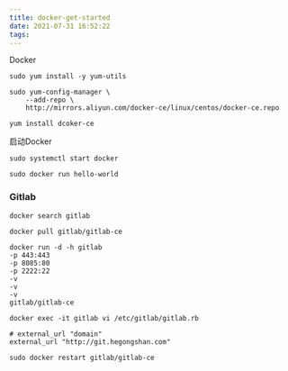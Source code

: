 ```yaml
---
title: docker-get-started
date: 2021-07-31 16:52:22
tags:
---
```




Docker



```shell
sudo yum install -y yum-utils
```



```shell
sudo yum-config-manager \
    --add-repo \
    http://mirrors.aliyun.com/docker-ce/linux/centos/docker-ce.repo
```



```shell
yum install dcoker-ce
```



启动Docker

```shell
sudo systemctl start docker
```



```shell
sudo docker run hello-world
```



### Gitlab

```shell
docker search gitlab
```



```shell
docker pull gitlab/gitlab-ce
```



```shell
docker run -d -h gitlab
-p 443:443
-p 8085:80
-p 2222:22
-v 
-v
-v
gitlab/gitlab-ce
```



```shell
docker exec -it gitlab vi /etc/gitlab/gitlab.rb
```



```shell
# external_url "domain"
external_url "http://git.hegongshan.com"
```



```shell
sudo docker restart gitlab/gitlab-ce
```

